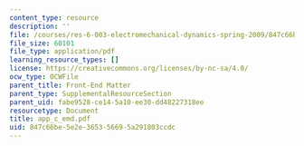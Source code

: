 ```yaml
---
content_type: resource
description: ''
file: /courses/res-6-003-electromechanical-dynamics-spring-2009/847c66be5e2e365356695a291803ccdc_app_c_emd.pdf
file_size: 60101
file_type: application/pdf
learning_resource_types: []
license: https://creativecommons.org/licenses/by-nc-sa/4.0/
ocw_type: OCWFile
parent_title: Front-End Matter
parent_type: SupplementalResourceSection
parent_uid: fabe9528-ce14-5a10-ee30-dd48227318ee
resourcetype: Document
title: app_c_emd.pdf
uid: 847c66be-5e2e-3653-5669-5a291803ccdc
---
```


